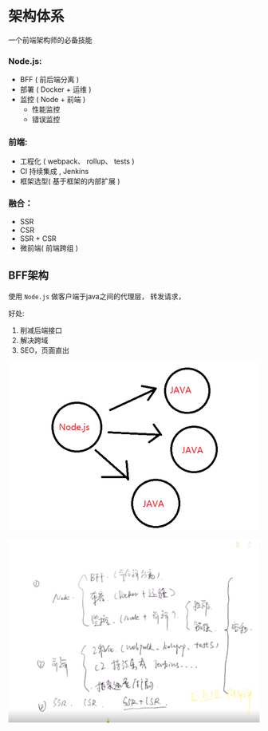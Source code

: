 
# 架构体系

一个前端架构师的必备技能

### Node.js:

* BFF ( 前后端分离 )
* 部署 ( Docker + 运维 )
* 监控 ( Node + 前端 ) 
  * 性能监控
  * 错误监控

### 前端:
* 工程化 ( webpack、 rollup、 tests )
* CI  持续集成 , Jenkins
* 框架选型( 基于框架的内部扩展 )


### 融合：
* SSR
* CSR
* SSR + CSR
* 微前端( 前端跨组 )







## BFF架构

使用 `Node.js` 做客户端于java之间的代理层， 转发请求， 

好处: 
1. 削减后端接口
2. 解决跨域
3. SEO，页面直出


![](md_imgs/2019-03-11-22-32-50.png)


![](md_imgs/2019-03-11-22-39-26.png)